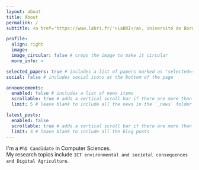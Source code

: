 ```yaml
---
layout: about
title: About
permalink: /
subtitle: <a href='https://www.labri.fr/'>LaBRI</a>, Université de Bordeaux. pierre.la-rocca💬u-bordeaux.fr

profile:
  align: right
  image: 
  image_circular: false # crops the image to make it circular
  more_info: >

selected_papers: true # includes a list of papers marked as "selected={true}"
social: false # includes social icons at the bottom of the page

announcements:
  enabled: false # includes a list of news items
  scrollable: true # adds a vertical scroll bar if there are more than 3 news items
  limit: 5 # leave blank to include all the news in the `_news` folder

latest_posts:
  enabled: false
  scrollable: true # adds a vertical scroll bar if there are more than 3 new posts items
  limit: 3 # leave blank to include all the blog posts
---
```


I'm a `PhD Candidate` in Computer Sciences. <br>
My research topics include `ICT environmental and societal consequences and Digital Agriculture`.